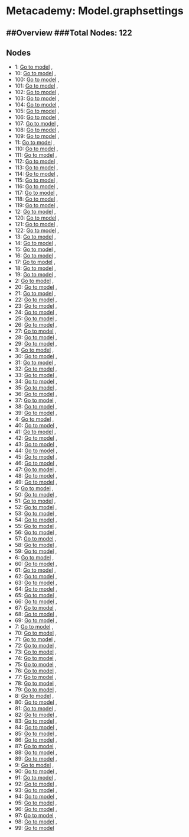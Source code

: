 
# Metacademy: Model.graphsettings

##Overview
###Total Nodes: 122
---

## Nodes

- 1: [Go to model](./graphsettings.1.json)
,
- 10: [Go to model](./graphsettings.10.json)
,
- 100: [Go to model](./graphsettings.100.json)
,
- 101: [Go to model](./graphsettings.101.json)
,
- 102: [Go to model](./graphsettings.102.json)
,
- 103: [Go to model](./graphsettings.103.json)
,
- 104: [Go to model](./graphsettings.104.json)
,
- 105: [Go to model](./graphsettings.105.json)
,
- 106: [Go to model](./graphsettings.106.json)
,
- 107: [Go to model](./graphsettings.107.json)
,
- 108: [Go to model](./graphsettings.108.json)
,
- 109: [Go to model](./graphsettings.109.json)
,
- 11: [Go to model](./graphsettings.11.json)
,
- 110: [Go to model](./graphsettings.110.json)
,
- 111: [Go to model](./graphsettings.111.json)
,
- 112: [Go to model](./graphsettings.112.json)
,
- 113: [Go to model](./graphsettings.113.json)
,
- 114: [Go to model](./graphsettings.114.json)
,
- 115: [Go to model](./graphsettings.115.json)
,
- 116: [Go to model](./graphsettings.116.json)
,
- 117: [Go to model](./graphsettings.117.json)
,
- 118: [Go to model](./graphsettings.118.json)
,
- 119: [Go to model](./graphsettings.119.json)
,
- 12: [Go to model](./graphsettings.12.json)
,
- 120: [Go to model](./graphsettings.120.json)
,
- 121: [Go to model](./graphsettings.121.json)
,
- 122: [Go to model](./graphsettings.122.json)
,
- 13: [Go to model](./graphsettings.13.json)
,
- 14: [Go to model](./graphsettings.14.json)
,
- 15: [Go to model](./graphsettings.15.json)
,
- 16: [Go to model](./graphsettings.16.json)
,
- 17: [Go to model](./graphsettings.17.json)
,
- 18: [Go to model](./graphsettings.18.json)
,
- 19: [Go to model](./graphsettings.19.json)
,
- 2: [Go to model](./graphsettings.2.json)
,
- 20: [Go to model](./graphsettings.20.json)
,
- 21: [Go to model](./graphsettings.21.json)
,
- 22: [Go to model](./graphsettings.22.json)
,
- 23: [Go to model](./graphsettings.23.json)
,
- 24: [Go to model](./graphsettings.24.json)
,
- 25: [Go to model](./graphsettings.25.json)
,
- 26: [Go to model](./graphsettings.26.json)
,
- 27: [Go to model](./graphsettings.27.json)
,
- 28: [Go to model](./graphsettings.28.json)
,
- 29: [Go to model](./graphsettings.29.json)
,
- 3: [Go to model](./graphsettings.3.json)
,
- 30: [Go to model](./graphsettings.30.json)
,
- 31: [Go to model](./graphsettings.31.json)
,
- 32: [Go to model](./graphsettings.32.json)
,
- 33: [Go to model](./graphsettings.33.json)
,
- 34: [Go to model](./graphsettings.34.json)
,
- 35: [Go to model](./graphsettings.35.json)
,
- 36: [Go to model](./graphsettings.36.json)
,
- 37: [Go to model](./graphsettings.37.json)
,
- 38: [Go to model](./graphsettings.38.json)
,
- 39: [Go to model](./graphsettings.39.json)
,
- 4: [Go to model](./graphsettings.4.json)
,
- 40: [Go to model](./graphsettings.40.json)
,
- 41: [Go to model](./graphsettings.41.json)
,
- 42: [Go to model](./graphsettings.42.json)
,
- 43: [Go to model](./graphsettings.43.json)
,
- 44: [Go to model](./graphsettings.44.json)
,
- 45: [Go to model](./graphsettings.45.json)
,
- 46: [Go to model](./graphsettings.46.json)
,
- 47: [Go to model](./graphsettings.47.json)
,
- 48: [Go to model](./graphsettings.48.json)
,
- 49: [Go to model](./graphsettings.49.json)
,
- 5: [Go to model](./graphsettings.5.json)
,
- 50: [Go to model](./graphsettings.50.json)
,
- 51: [Go to model](./graphsettings.51.json)
,
- 52: [Go to model](./graphsettings.52.json)
,
- 53: [Go to model](./graphsettings.53.json)
,
- 54: [Go to model](./graphsettings.54.json)
,
- 55: [Go to model](./graphsettings.55.json)
,
- 56: [Go to model](./graphsettings.56.json)
,
- 57: [Go to model](./graphsettings.57.json)
,
- 58: [Go to model](./graphsettings.58.json)
,
- 59: [Go to model](./graphsettings.59.json)
,
- 6: [Go to model](./graphsettings.6.json)
,
- 60: [Go to model](./graphsettings.60.json)
,
- 61: [Go to model](./graphsettings.61.json)
,
- 62: [Go to model](./graphsettings.62.json)
,
- 63: [Go to model](./graphsettings.63.json)
,
- 64: [Go to model](./graphsettings.64.json)
,
- 65: [Go to model](./graphsettings.65.json)
,
- 66: [Go to model](./graphsettings.66.json)
,
- 67: [Go to model](./graphsettings.67.json)
,
- 68: [Go to model](./graphsettings.68.json)
,
- 69: [Go to model](./graphsettings.69.json)
,
- 7: [Go to model](./graphsettings.7.json)
,
- 70: [Go to model](./graphsettings.70.json)
,
- 71: [Go to model](./graphsettings.71.json)
,
- 72: [Go to model](./graphsettings.72.json)
,
- 73: [Go to model](./graphsettings.73.json)
,
- 74: [Go to model](./graphsettings.74.json)
,
- 75: [Go to model](./graphsettings.75.json)
,
- 76: [Go to model](./graphsettings.76.json)
,
- 77: [Go to model](./graphsettings.77.json)
,
- 78: [Go to model](./graphsettings.78.json)
,
- 79: [Go to model](./graphsettings.79.json)
,
- 8: [Go to model](./graphsettings.8.json)
,
- 80: [Go to model](./graphsettings.80.json)
,
- 81: [Go to model](./graphsettings.81.json)
,
- 82: [Go to model](./graphsettings.82.json)
,
- 83: [Go to model](./graphsettings.83.json)
,
- 84: [Go to model](./graphsettings.84.json)
,
- 85: [Go to model](./graphsettings.85.json)
,
- 86: [Go to model](./graphsettings.86.json)
,
- 87: [Go to model](./graphsettings.87.json)
,
- 88: [Go to model](./graphsettings.88.json)
,
- 89: [Go to model](./graphsettings.89.json)
,
- 9: [Go to model](./graphsettings.9.json)
,
- 90: [Go to model](./graphsettings.90.json)
,
- 91: [Go to model](./graphsettings.91.json)
,
- 92: [Go to model](./graphsettings.92.json)
,
- 93: [Go to model](./graphsettings.93.json)
,
- 94: [Go to model](./graphsettings.94.json)
,
- 95: [Go to model](./graphsettings.95.json)
,
- 96: [Go to model](./graphsettings.96.json)
,
- 97: [Go to model](./graphsettings.97.json)
,
- 98: [Go to model](./graphsettings.98.json)
,
- 99: [Go to model](./graphsettings.99.json)

 